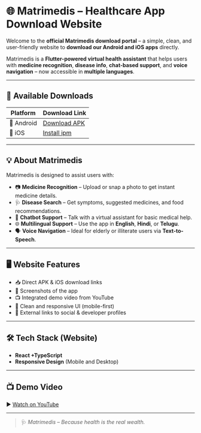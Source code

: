 # 🌐 Matrimedis – Healthcare App Download Website

Welcome to the **official Matrimedis download portal** – a simple, clean, and user-friendly website to **download our Android and iOS apps** directly.

Matrimedis is a **Flutter-powered virtual health assistant** that helps users with **medicine recognition**, **disease info**, **chat-based support**, and **voice navigation** – now accessible in **multiple languages**.

---

## 📲 Available Downloads

| Platform | Download Link |
|----------|----------------|
| 📱 Android | [Download APK](https://health-aid-guide.vercel.app/) |
| 🍎 iOS | [Install ipm](https://health-aid-guide.vercel.app/) |

---

## 💡 About Matrimedis

Matrimedis is designed to assist users with:

- 📷 **Medicine Recognition** – Upload or snap a photo to get instant medicine details.
- 🩺 **Disease Search** – Get symptoms, suggested medicines, and food recommendations.
- 🤖 **Chatbot Support** – Talk with a virtual assistant for basic medical help.
- 🌐 **Multilingual Support** – Use the app in **English**, **Hindi**, or **Telugu**.
- 🗣️ **Voice Navigation** – Ideal for elderly or illiterate users via **Text-to-Speech**.

---

## 🖥 Website Features

- 📥 Direct APK & iOS download links
- 📸 Screenshots of the app
- 📺 Integrated demo video from YouTube
- 🌟 Clean and responsive UI (mobile-first)
- 🔗 External links to social & developer profiles

---

## 🛠 Tech Stack (Website)

- **React +TypeScript**
- **Responsive Design** (Mobile and Desktop)
---

## 📺 Demo Video

▶️ [Watch on YouTube](https://youtu.be/WQH22xsKI5A?si=GdYygz6WhKQgQ5uq)

---

> 🩺 *Matrimedis – Because health is the real wealth.*

